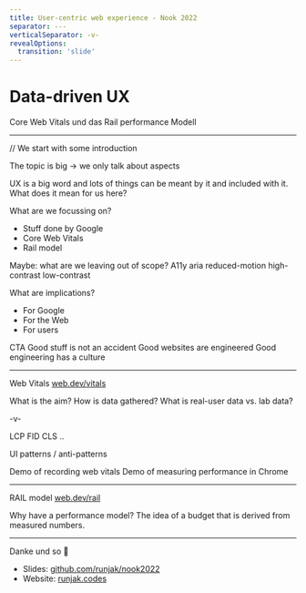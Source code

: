 ```yaml
---
title: User-centric web experience - Nook 2022
separator: ---
verticalSeparator: -v-
revealOptions:
  transition: 'slide'
---
```

<!-- npx reveal-md ./slides.md -->

# Data-driven UX

Core Web Vitals und das Rail performance Modell

---

// We start with some introduction

The topic is big -> we only talk about aspects

UX is a big word and lots of things can be meant by it and included with it.
What does it mean for us here?

What are we focussing on?

- Stuff done by Google
- Core Web Vitals
- Rail model

Maybe: what are we leaving out of scope?
A11y aria reduced-motion high-contrast low-contrast

What are implications?

- For Google
- For the Web
- For users

CTA
Good stuff is not an accident
Good websites are engineered
Good engineering has a culture

---

Web Vitals
[web.dev/vitals](https://web.dev/vitals/)

What is the aim?
How is data gathered?
What is real-user data vs. lab data?

-v-

LCP FID CLS ..

UI patterns / anti-patterns

Demo of recording web vitals
Demo of measuring performance in Chrome

---

RAIL model
[web.dev/rail](https://web.dev/rail/)

Why have a performance model?
The idea of a budget that is derived from measured numbers.

---

Danke und so 🤗

- Slides: [github.com/runjak/nook2022](https://github.com/runjak/nook2022)
- Website: [runjak.codes](https://www.runjak.codes/)

